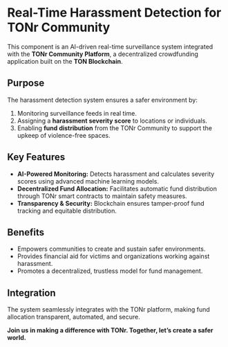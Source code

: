 # Real-Time Harassment Detection for TONr Community  

This component is an AI-driven real-time surveillance system integrated with the **TONr Community Platform**, a decentralized crowdfunding application built on the **TON Blockchain**.  

## Purpose  
The harassment detection system ensures a safer environment by:  
1. Monitoring surveillance feeds in real time.  
2. Assigning a **harassment severity score** to locations or individuals.  
3. Enabling **fund distribution** from the TONr Community to support the upkeep of violence-free spaces.  

## Key Features  
- **AI-Powered Monitoring:** Detects harassment and calculates severity scores using advanced machine learning models.  
- **Decentralized Fund Allocation:** Facilitates automatic fund distribution through TONr smart contracts to maintain safety measures.  
- **Transparency & Security:** Blockchain ensures tamper-proof fund tracking and equitable distribution.  

## Benefits  
- Empowers communities to create and sustain safer environments.  
- Provides financial aid for victims and organizations working against harassment.  
- Promotes a decentralized, trustless model for fund management.  

## Integration  
The system seamlessly integrates with the TONr platform, making fund allocation transparent, automated, and secure.  

**Join us in making a difference with TONr. Together, let’s create a safer world.**
